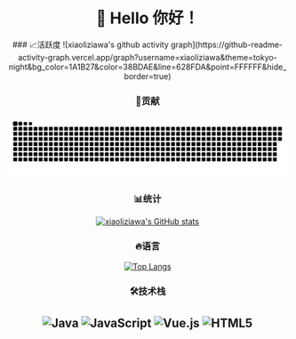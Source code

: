 # <div align="center">👋 Hello 你好！</div>

<div align="center">
### 📈活跃度
![xiaoliziawa's github activity graph](https://github-readme-activity-graph.vercel.app/graph?username=xiaoliziawa&theme=tokyo-night&bg_color=1A1B27&color=38BDAE&line=628FDA&point=FFFFFF&hide_border=true)

### 🐍贡献
<picture>
  <source media="(prefers-color-scheme: dark)" srcset="https://raw.githubusercontent.com/xiaoliziawa/xiaoliziawa/output/github-contribution-grid-snake-dark.svg" />
  <source media="(prefers-color-scheme: light)" srcset="https://raw.githubusercontent.com/xiaoliziawa/xiaoliziawa/output/github-contribution-grid-snake.svg" />
  <img alt="github-snake" src="https://raw.githubusercontent.com/xiaoliziawa/xiaoliziawa/output/github-contribution-grid-snake.svg" />
</picture>

### 📊统计
[![xiaoliziawa's GitHub stats](https://github-readme-stats.vercel.app/api?username=xiaoliziawa&show_icons=true&theme=tokyonight)](https://github.com/xiaoliziawa)

### 🔥语言
[![Top Langs](https://github-readme-stats.vercel.app/api/top-langs/?username=xiaoliziawa&layout=compact&theme=tokyonight)](https://github.com/xiaoliziawa)


### 🛠️技术栈
![Java](https://img.shields.io/badge/-Java-007396?style=flat-square&logo=java&logoColor=white)
![JavaScript](https://img.shields.io/badge/-JavaScript-F7DF1E?style=flat-square&logo=javascript&logoColor=black)
![Vue.js](https://img.shields.io/badge/-Vue.js-4FC08D?style=flat-square&logo=vue.js&logoColor=white)
![HTML5](https://img.shields.io/badge/-HTML5-E34F26?style=flat-square&logo=html5&logoColor=white)
---

</div>